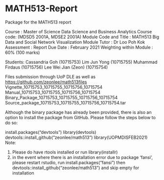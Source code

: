 # MATH513-Report
Package for the MATH513 report

Course : Master of Science Data Science and Business Analytics
Course code: (MDSD5 2001A, MDSE2 2001A)
Module Code and Title : MATH513 Big Data and Social Network Visualization
Module Tutor : Dr Loo Poh Kok
Assessment : Report
Due Date : February 2021
Weighting within Module : 60% (100 marks)

Students:
Cassandria Goh (10715753)
Lim Jun Yong (10715755)
Muhammad Firdaus (10715756)
Lee Wei Jian (Zeon) (10715754)

Files submission through UoP DLE as well as https://github.com/zeonlee/math513files
Vignette_10715753_10715755_10715756_10715754
Manual_10715753_10715755_10715756_10715754
Binary_Package_10715753_10715755_10715756_10715754
Source_package_10715753_10715755_10715756_10715754.tar


Although the binary package has already been provided, there is also an option to install the package from GitHub. 
Please follow the steps below to do so:

install.packages(“devtools”)
library(devtools)
devtools::install_github(“zeonlee/math513”)
library(UOPMDISFEB2021)
Note: 
1) Please do have rtools installed or run library(installr)
2) in the event where there is an installation error due to package ‘fansi’, please restart rstudio,
run install.packages(“fansi”) then devtools::install_github(“zeonlee/math513”) and skip empty for installation
